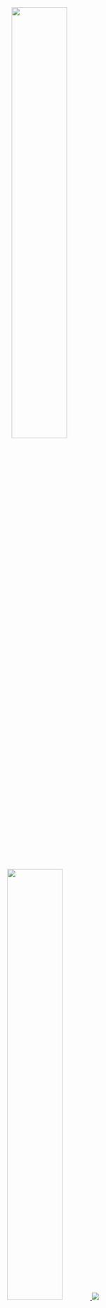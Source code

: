 <div align="center">

  <a href="https://github.com/santiagocardoso">
  <img height="50%" src="https://github-readme-stats.vercel.app/api?username=santiagocardoso&show_icons=true&theme=tokyonight&include_all_commits=true&count_private=true&hide_border=true&bg_color=00000000"/>
  <img height="50%" src="https://github-readme-stats.vercel.app/api/top-langs/?username=santiagocardoso&layout=compact&langs_count=7&theme=tokyonight&hide_border=true&bg_color=00000000"/>
  <img src="https://github-readme-streak-stats.herokuapp.com/?user=santiagocardoso&theme=tokyonight&hide_border=true&background=FFFFFF00"/>

</div>
